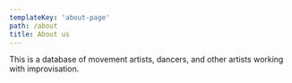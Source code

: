 ```yaml
---
templateKey: 'about-page'
path: /about
title: About us
---
```

This is a database of movement artists, dancers, and other artists working with improvisation.